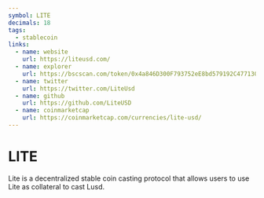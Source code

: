 ```yaml
---
symbol: LITE
decimals: 18
tags:
  - stablecoin
links:
  - name: website
    url: https://liteusd.com/
  - name: explorer
    url: https://bscscan.com/token/0x4a846D300F793752eE8bd579192C477130C4B369
  - name: twitter
    url: https://twitter.com/LiteUsd
  - name: github
    url: https://github.com/LiteUSD
  - name: coinmarketcap
    url: https://coinmarketcap.com/currencies/lite-usd/
---
```


# LITE

Lite is a decentralized stable coin casting protocol that allows users to use Lite as collateral to cast Lusd.
